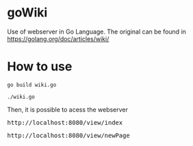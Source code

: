 # goWiki
Use of webserver in Go Language. 
The original can be found in https://golang.org/doc/articles/wiki/

# How to use
<pre><code>go build wiki.go</code></pre>
<pre><code>./wiki.go</code></pre>

Then, it is possible to acess the webserver
<pre>http://localhost:8080/view/index</pre>
<pre>http://localhost:8080/view/newPage</pre>

